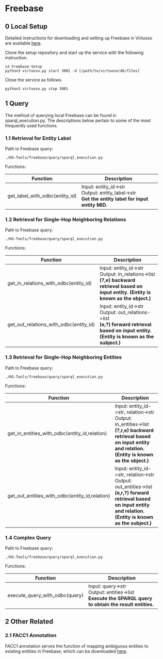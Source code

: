 # Freebase

## 0 Local Setup

Detailed instructions for downloading and setting up Freebase in Virtuoso are available [here](https://github.com/dki-lab/Freebase-Setup). 

Clone the setup repository and start up the service with the following instruction.

```
cd Freebase-Setup
python3 virtuoso.py start 3001 -d [/path/to/virtuoso/db/files]
```

Close the service as follows.

```
python3 virtuoso.py stop 3001
```

## 1 Query

The method of querying local Freebase can be found in sparql_execution.py. The descriptions below pertain to some of the most frequently used functions.

### 1.1 Retrieval for Entity Label

Path to Freebase query:

```
./KG-Tools/freebase/query/sparql_execution.py
```

Functions:

| Function                       | Description                                                  |
| ------------------------------ | ------------------------------------------------------------ |
| get_label_with_odbc(entity_id) | Input: entity_id->str<br>Output: entity_label->str<br>**Get the entity label for input entity MID.** |

### 1.2 Retrieval for Single-Hop Neighboring Relations

Path to Freebase query:

```
./KG-Tools/freebase/query/sparql_execution.py
```

Functions:

| Function                               | Description                                                  |
| -------------------------------------- | ------------------------------------------------------------ |
| get_in_relations_with_odbc(entity_id)  | Input: entity_id->str<br>Output: in_relations->list<br>**(?,e) backward retrieval based on input entity. (Entity is known as the object.)** |
| get_out_relations_with_odbc(entity_id) | Input: entity_id->str<br/>Output: out_relations->list<br/>**(e,?) forward retrieval based on input entity. (Entity is known as the subject.)** |

### 1.3 Retrieval for Single-Hop Neighboring Entities

Path to Freebase query:

```
./KG-Tools/freebase/query/sparql_execution.py
```

Functions:

| Function                                       | Description                                                  |
| ---------------------------------------------- | ------------------------------------------------------------ |
| get_in_entities_with_odbc(entity_id,relation)  | Input: entity_id->str, relation->str<br>Output: in_entities->list<br>**(?,r,e) backward retrieval based on input entity and relation. (Entity is known as the object.)** |
| get_out_entities_with_odbc(entity_id,relation) | Input: entity_id->str, relation->str<br/>Output: out_entities->list<br/>**(e,r,?) forward retrieval based on input entity and relation. (Entity is known as the subject.)** |

### 1.4 Complex Query

Path to Freebase query:

```
./KG-Tools/freebase/query/sparql_execution.py
```

Functions:

| Function                       | Description                                                  |
| ------------------------------ | ------------------------------------------------------------ |
| execute_query_with_odbc(query) | Input: query->str<br>Output: entities->list<br>**Execute the SPARQL query to obtain the result entities.** |

## 2 Other Related

### 2.1 FACC1 Annotation

FACC1 annotation serves the function of mapping ambiguous entities to existing entities in Freebase, which can be downloaded [here](https://github.com/HXX97/GMT-KBQA/tree/main/data/common_data/facc1).
